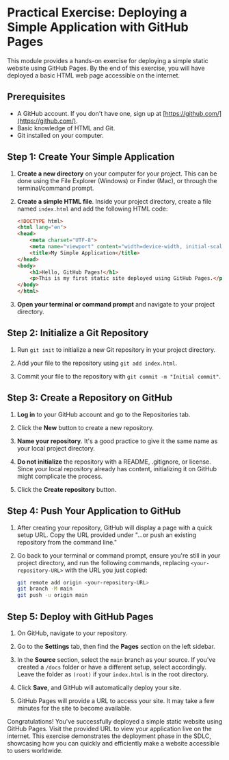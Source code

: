 # Practical Exercise: Deploying a Simple Application with GitHub Pages

This module provides a hands-on exercise for deploying a simple static website using GitHub Pages. By the end of this exercise, you will have deployed a basic HTML web page accessible on the internet.

## Prerequisites

- A GitHub account. If you don't have one, sign up at [https://github.com/](https://github.com/).
- Basic knowledge of HTML and Git.
- Git installed on your computer.

## Step 1: Create Your Simple Application

1. **Create a new directory** on your computer for your project. This can be done using the File Explorer (Windows) or Finder (Mac), or through the terminal/command prompt.

2. **Create a simple HTML file**. Inside your project directory, create a file named `index.html` and add the following HTML code:

    ```html
    <!DOCTYPE html>
    <html lang="en">
    <head>
        <meta charset="UTF-8">
        <meta name="viewport" content="width=device-width, initial-scale=1.0">
        <title>My Simple Application</title>
    </head>
    <body>
        <h1>Hello, GitHub Pages!</h1>
        <p>This is my first static site deployed using GitHub Pages.</p>
    </body>
    </html>
    ```

3. **Open your terminal or command prompt** and navigate to your project directory.

## Step 2: Initialize a Git Repository

1. Run `git init` to initialize a new Git repository in your project directory.

2. Add your file to the repository using `git add index.html`.

3. Commit your file to the repository with `git commit -m "Initial commit"`.

## Step 3: Create a Repository on GitHub

1. **Log in** to your GitHub account and go to the Repositories tab.

2. Click the **New** button to create a new repository.

3. **Name your repository**. It's a good practice to give it the same name as your local project directory.

4. **Do not initialize** the repository with a README, .gitignore, or license. Since your local repository already has content, initializing it on GitHub might complicate the process.

5. Click the **Create repository** button.

## Step 4: Push Your Application to GitHub

1. After creating your repository, GitHub will display a page with a quick setup URL. Copy the URL provided under "...or push an existing repository from the command line."

2. Go back to your terminal or command prompt, ensure you're still in your project directory, and run the following commands, replacing `<your-repository-URL>` with the URL you just copied:

    ```bash
    git remote add origin <your-repository-URL>
    git branch -M main
    git push -u origin main
    ```

## Step 5: Deploy with GitHub Pages

1. On GitHub, navigate to your repository.

2. Go to the **Settings** tab, then find the **Pages** section on the left sidebar.

3. In the **Source** section, select the `main` branch as your source. If you've created a `/docs` folder or have a different setup, select accordingly. Leave the folder as `(root)` if your `index.html` is in the root directory.

4. Click **Save**, and GitHub will automatically deploy your site.

5. GitHub Pages will provide a URL to access your site. It may take a few minutes for the site to become available.

Congratulations! You've successfully deployed a simple static website using GitHub Pages. Visit the provided URL to view your application live on the internet. This exercise demonstrates the deployment phase in the SDLC, showcasing how you can quickly and efficiently make a website accessible to users worldwide.